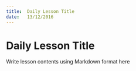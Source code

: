 ```yaml
---
title:  Daily Lesson Title
date:   13/12/2016
---
```


# Daily Lesson Title

Write lesson contents using Markdown format here